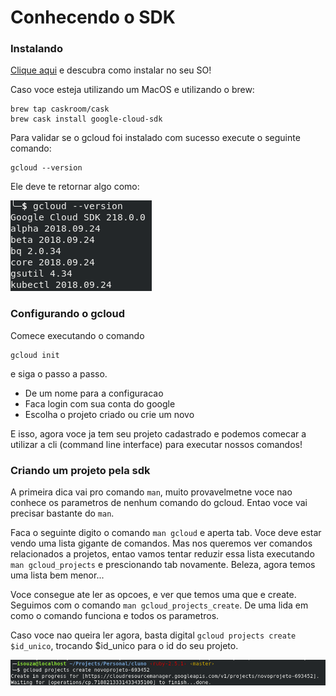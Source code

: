 # Conhecendo o SDK

### Instalando

[Clique aqui](https://cloud.google.com/sdk/docs/quickstarts) e descubra como instalar no seu SO!

Caso voce esteja utilizando um MacOS e utilizando o brew:

```
brew tap caskroom/cask
brew cask install google-cloud-sdk
```

Para validar se o gcloud foi instalado com sucesso execute o seguinte comando:

```
gcloud --version
```

Ele deve te retornar algo como:

![gcloud --version](./img/gcloud-version.png)

### Configurando o gcloud

Comece executando o comando 

```
gcloud init
```

e siga o passo a passo.

* De um nome para a configuracao
* Faca login com sua conta do google
* Escolha o projeto criado ou crie um novo

E isso, agora voce ja tem seu projeto cadastrado e podemos comecar a utilizar a cli (command line interface) para executar nossos comandos!



### Criando um projeto pela sdk

A primeira dica vai pro comando `man`, muito provavelmetne voce nao conhece os parametros de nenhum comando do gcloud. Entao voce vai precisar bastante do `man`. 

Faca o seguinte digito o comando `man gcloud` e aperta tab. 
Voce deve estar vendo uma lista gigante de comandos. Mas nos queremos ver comandos relacionados a projetos, entao vamos tentar reduzir essa lista executando `man gcloud_projects` e prescionando tab novamente.
Beleza, agora temos uma lista bem menor...

Voce consegue ate ler as opcoes, e ver que temos uma que e create. 
Seguimos com o comando `man gcloud_projects_create`.
De uma lida em como o comando funciona e todos os parametros.

Caso voce nao queira ler agora, basta digital `gcloud projects create $id_unico`, trocando $id_unico para o id do seu projeto. 

![gcloud projects create](./img/new-project.png)

